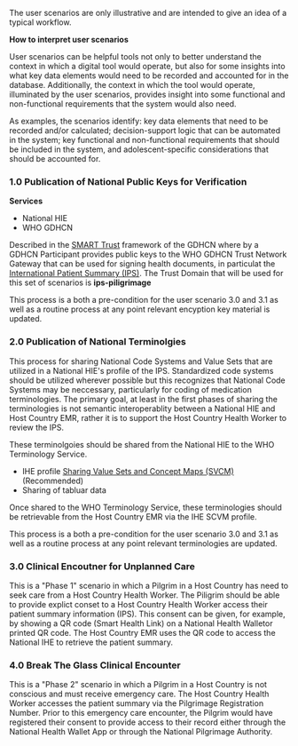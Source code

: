 
The user scenarios are only illustrative and are intended to give an idea of a typical workflow.

**How to interpret user scenarios**

User scenarios can be helpful tools not only to better understand the context in which a digital tool would operate, but also for some insights into what key data elements would need to be recorded and accounted for in the database. Additionally, the context in which the tool would operate, illuminated by the user scenarios, provides insight into some functional and non-functional requirements that the system would also need.

As examples, the scenarios identify: key data elements that need to be recorded and/or calculated; decision-support logic that can be automated in the system; key functional and non-functional requirements that should be included in the system, and adolescent-specific considerations that should be accounted for.

### 1.0 Publication of National Public Keys for Verification
**Services**
- National HIE
- WHO GDHCN

Described in the [SMART Trust](https://smart.who.int/smart-trust) framework of the GDHCN where by a GDHCN Participant provides public keys to the WHO GDHCN Trust Network Gateway that can be used for signing health documents, in particulat the [International Patient Summary (IPS)](https://build.fhir.org/ig/HL7/fhir-ips/).  The Trust Domain that will be used for this set of scenarios is <b>ips-piligrimage</b>

This process is a both a pre-condition for the user scenario 3.0 and 3.1 as well as a routine process at any point relevant encyption key material is updated.

### 2.0 Publication of National Terminolgies
This process for sharing National Code Systems and Value Sets that are utilized in a National HIE's profile of the IPS.  Standardized code systems should be utilized wherever possible but this recognizes that National Code Systems may be neccessary, particularly for coding of medication terminologies.  The primary goal, at least in the first phases of sharing the terminologies is not semantic interoperablity between a National HIE and Host Country EMR, rather it is  to support the Host Country Health Worker to review the IPS.


These terminolgoies should be shared from the National HIE to the WHO Terminology Service.
 * IHE profile [Sharing Value Sets and Concept Maps (SVCM)](https://profiles.ihe.net/ITI/SVCM/) (Recommended)
 * Sharing of tabluar data  

Once shared to the WHO Terminology Service, these terminologies should be retrievable from the Host Country EMR via the IHE SCVM profile.

This process is a both a pre-condition for the user scenario 3.0 and 3.1 as well as a routine process at any point relevant terminologies are updated.

### 3.0 Clinical Encoutner for Unplanned Care

This is a "Phase 1" scenario in which a Pilgrim in a Host Country has need to seek care from a Host Country Health Worker.  The Piligrim should be able to provide explict conset to a Host Country Health Worker access their patient summary information (IPS).  This consent can be given, for example, by showing a QR code (Smart Health Link) on a National Health Walletor printed QR code.  The Host Country EMR uses the QR code to access the National IHE to retrieve the patient summary.

### 4.0 Break The Glass Clinical Encounter

This is a "Phase 2" scenario in which a Pilgrim in a Host Country is not conscious and must receive emergency care.  The Host Country Health Worker accesses the patient summary via the Pilgrimage Registration Number.   Prior to this emergency care encounter, the Pilgrim would have registered their consent to provide access to their record either through the National Health Wallet App or through the National Pilgrimage Authority.